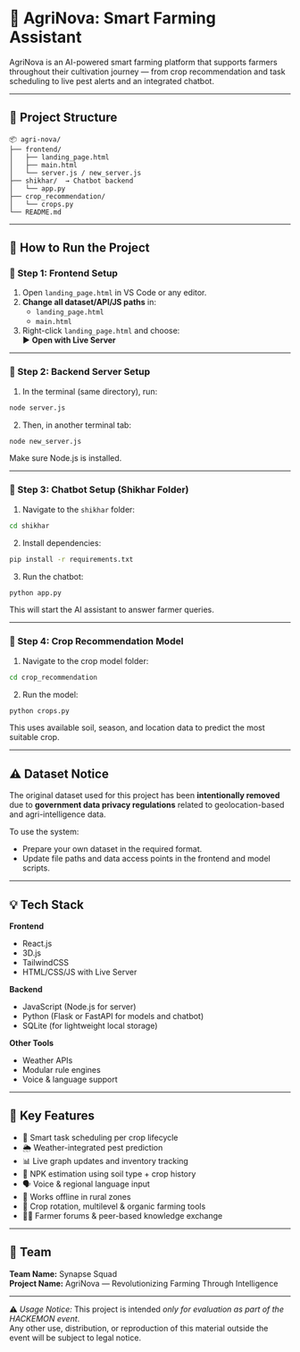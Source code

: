 # 🌿 AgriNova: Smart Farming Assistant

AgriNova is an AI-powered smart farming platform that supports farmers throughout their cultivation journey — from crop recommendation and task scheduling to live pest alerts and an integrated chatbot.

---

## 📁 Project Structure

```
📦 agri-nova/
├── frontend/
│   ├── landing_page.html
│   ├── main.html
│   └── server.js / new_server.js
├── shikhar/  → Chatbot backend
│   └── app.py
├── crop_recommendation/
│   └── crops.py
└── README.md
```

---

## 🚀 How to Run the Project

### 🔸 Step 1: Frontend Setup

1. Open `landing_page.html` in VS Code or any editor.
2. **Change all dataset/API/JS paths** in:
   - `landing_page.html`
   - `main.html`
3. Right-click `landing_page.html` and choose:  
   ▶️ **Open with Live Server**

---

### 🔸 Step 2: Backend Server Setup

1. In the terminal (same directory), run:

```bash
node server.js
```

2. Then, in another terminal tab:

```bash
node new_server.js
```

Make sure Node.js is installed.

---

### 🔸 Step 3: Chatbot Setup (Shikhar Folder)

1. Navigate to the `shikhar` folder:
```bash
cd shikhar
```

2. Install dependencies:
```bash
pip install -r requirements.txt
```

3. Run the chatbot:
```bash
python app.py
```

This will start the AI assistant to answer farmer queries.

---

### 🔸 Step 4: Crop Recommendation Model

1. Navigate to the crop model folder:
```bash
cd crop_recommendation
```

2. Run the model:
```bash
python crops.py
```

This uses available soil, season, and location data to predict the most suitable crop.

---

## ⚠️ Dataset Notice

The original dataset used for this project has been **intentionally removed** due to **government data privacy regulations** related to geolocation-based and agri-intelligence data.

To use the system:
- Prepare your own dataset in the required format.
- Update file paths and data access points in the frontend and model scripts.

---

## 💡 Tech Stack

**Frontend**  
- React.js  
- 3D.js  
- TailwindCSS  
- HTML/CSS/JS with Live Server

**Backend**  
- JavaScript (Node.js for server)  
- Python (Flask or FastAPI for models and chatbot)  
- SQLite (for lightweight local storage)

**Other Tools**  
- Weather APIs  
- Modular rule engines  
- Voice & language support

---

## 🧠 Key Features

- 📆 Smart task scheduling per crop lifecycle
- 🌦️ Weather-integrated pest prediction
- 📊 Live graph updates and inventory tracking
- 🧪 NPK estimation using soil type + crop history
- 🗣️ Voice & regional language input
- 📴 Works offline in rural zones
- 🧠 Crop rotation, multilevel & organic farming tools
- 👨‍🌾 Farmer forums & peer-based knowledge exchange

---

## 👥 Team

**Team Name:** Synapse Squad  
**Project Name:** AgriNova — Revolutionizing Farming Through Intelligence

---

⚠ *Usage Notice:* This project is intended *only for evaluation as part of the HACKEMON event*.  
Any other use, distribution, or reproduction of this material outside the event will be subject to legal notice.
